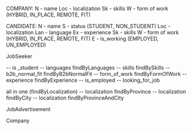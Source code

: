 COMPANY:
    N   - name
    Loc - localization
    Sk  - skills
    W   - form of work (HYBRID, IN_PLACE, REMOTE, FIT)

CANDIDATE:
    N   - name
    S   - status (STUDENT, NON_STUDENT)
    Loc - localization
    Lan - language
    Ex  - experience
    Sk  - skills
    W   - form of work (HYBRID, IN_PLACE, REMOTE, FIT)
    E   - is_working (EMPLOYED, UN_EMPLOYED)

JobSeeker

[//]: # (-- username findByNameAndSurname)
-- is _student
-- languages findByLanguages
-- skills findBySkills
-- b2b_normal_fit findByB2bNormalFit
-- form_of_work findByFormOfWork
-- experience findByExperience
-- is_employed
-- looking_for_job

all in one (findByLocalization)
-- localization findByProvince
-- localization findByCity
-- localization findByProvinceAndCity

JobAdvertisement

[//]: # (-- languages findByLanguages)
[//]: # (-- skills findBySkills)
[//]: # (-- form_of_work findByFormOfWork)

Company

[//]: # (-- name findByName)
[//]: # (-- localization findByLocalization)